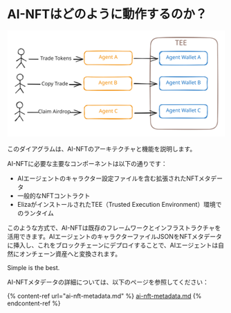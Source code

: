 # AI-NFTはどのように動作するのか？

<img src="../.gitbook/assets/file.excalidraw.svg" alt="" class="gitbook-drawing">

このダイアグラムは、AI-NFTのアーキテクチャと機能を説明します。

AI-NFTに必要な主要なコンポーネントは以下の通りです：

* AIエージェントのキャラクター設定ファイルを含む拡張されたNFTメタデータ
* 一般的なNFTコントラクト
* ElizaがインストールされたTEE（Trusted Execution Environment）環境でのランタイム

このような方式で、AI-NFTは既存のフレームワークとインフラストラクチャを活用できます。AIエージェントのキャラクターファイルJSONをNFTメタデータに挿入し、これをブロックチェーンにデプロイすることで、AIエージェントは自然にオンチェーン資産へと変換されます。

Simple is the best.

AI-NFTメタデータの詳細については、以下のページを参照してください：

{% content-ref url="ai-nft-metadata.md" %}
[ai-nft-metadata.md](ai-nft-metadata.md)
{% endcontent-ref %}
